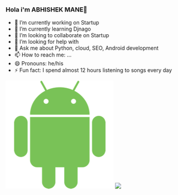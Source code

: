### Hola i'm ABHISHEK MANE👋

- 🔭 I’m currently working on Startup 
- 🌱 I’m currently learning Djnago 
- 👯 I’m looking to collaborate on Startup
- 🤔 I’m looking for help with  
- 💬 Ask me about Python, cloud, SEO, Android development 
- 📫 How to reach me: ...
- 😄 Pronouns: he/his
- ⚡ Fun fact: I spend almost 12 hours listening to songs every day
 <img src="https://raw.githubusercontent.com/github/explore/80688e429a7d4ef2fca1e82350fe8e3517d3494d/topics/android/android.png">
<img src="https://github-readme-stats.vercel.app/api?username=abhim1430&&show_icons=true&title_color=ffffff&icon_color=bb2acf&text_color=daf7dc&bg_color=151515">

